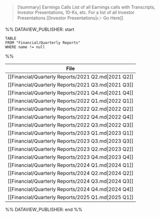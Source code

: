 
>[!summary] Earnings Calls
>List of all Earnings calls with Transcripts, Investor Presentations, 10-Ks, etc. 
>For a list of all Investor Presentations [[Investor Presentations|👉 Go Here]]

%% DATAVIEW_PUBLISHER: start
```
TABLE
FROM "Financial/Quarterly Reports"
WHERE name != null
```
%%

| File                                                |
| --------------------------------------------------- |
| [[Financial/Quarterly Reports/2021 Q2.md\|2021 Q2]] |
| [[Financial/Quarterly Reports/2021 Q3.md\|2021 Q3]] |
| [[Financial/Quarterly Reports/2021 Q4.md\|2021 Q4]] |
| [[Financial/Quarterly Reports/2022 Q1.md\|2022 Q1]] |
| [[Financial/Quarterly Reports/2022 Q2.md\|2022 Q2]] |
| [[Financial/Quarterly Reports/2022 Q4.md\|2022 Q4]] |
| [[Financial/Quarterly Reports/2022 Q3.md\|2022 Q3]] |
| [[Financial/Quarterly Reports/2023 Q1.md\|2023 Q1]] |
| [[Financial/Quarterly Reports/2023 Q3.md\|2023 Q3]] |
| [[Financial/Quarterly Reports/2023 Q2.md\|2023 Q2]] |
| [[Financial/Quarterly Reports/2023 Q4.md\|2023 Q4]] |
| [[Financial/Quarterly Reports/2024 Q1.md\|2024 Q1]] |
| [[Financial/Quarterly Reports/2024 Q2.md\|2024 Q2]] |
| [[Financial/Quarterly Reports/2024 Q3.md\|2024 Q3]] |
| [[Financial/Quarterly Reports/2024 Q4.md\|2024 Q4]] |
| [[Financial/Quarterly Reports/2025 Q1.md\|2025 Q1]] |

%% DATAVIEW_PUBLISHER: end %%


